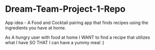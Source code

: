 # Dream-Team-Project-1-Repo

App idea - A Food and Cocktail pairing app that finds recipes using the ingredients you have at home.

As A hungry user with food at home
I WANT to find a recipe that utilizes what I have
SO THAT I can have a yummy meal :)
